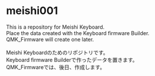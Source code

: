 # meishi001


This is a repository for Meishi Keyboard.
<br>
Place the data created with the Keyboard firmware Builder.
<br>
QMK_Firmware will create one later.
<br>
<br>
Meishi Keyboardのためのリポジトリです。
<br>
Keyboard firmware Builderで作ったデータを置きます。
<br>
QMK_Firmwareでは、後日、作成します。
<br>

